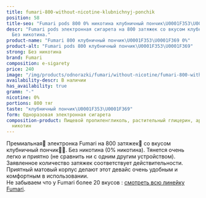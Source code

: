 ```yaml
---
title: fumari-800-without-nicotine-klubnichnyj-ponchik
position: 58
title-seo: "Fumari pods 800 0% никотина клубничный пончик\U0001F353\U0001F369"
descr: "Fumari pods электронная сигарета на 800 затяжек со вкусом клубничный пончик\U0001F353\U0001F369.
  Без никотина."
product-name: "Fumari 800 клубничный пончик\U0001F353\U0001F369 0%"
product-alt: "Fumari pods 800 клубничный пончик\U0001F353\U0001F369"
strong: Без никотина
brand: Fumari
composition: e-sigarety
price: 240
image: "/img/products/odnorazki/fumari/without-nicotine/fumari-800-without-nicotine-klubnichnyj-ponchik.png"
availability-descr: В наличии
has_availability: true
gramm: "-"
nicotine: 0%
portions: 800 тяг
taste: "клубничный пончик\U0001F353\U0001F369"
form: Одноразовая электронная сигарета
composition-product: Пищевой пропиленгликоль, растительный глицерин, ароматизатор,
  никотин
---
```


Премиальная🥇 электронка Fumari на 800 затяжек💨 со вкусом клубничный пончик🍓🍩. Без никотина (0% никотина). Тянется очень легко и приятно (не сравнить ни с одним другим устройством). Заявленное количество затяжек соответствует действительности. Приятный матовый корпус делают этот девайс очень удобным и комфортным в использовании.<br>
Не забываем что у Fumari более 20 вкусов : [смотреть всю линейку Fumari](/fumari).